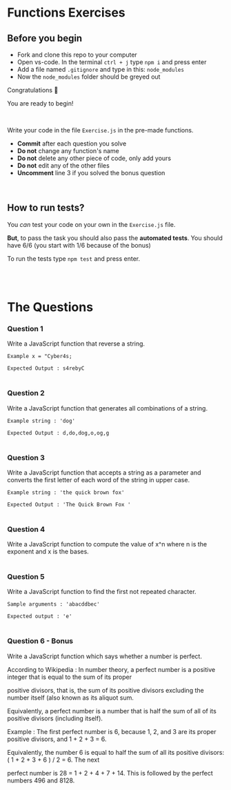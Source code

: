 # Functions Exercises

[### I solved the bonus]: <>

## Before you begin

- Fork and clone this repo to your computer
- Open vs-code. In the terminal `ctrl + j` type `npm i` and press enter
- Add a file named `.gitignore` and type in this: `node_modules`
- Now the `node_modules` folder should be greyed out

Congratulations 🎉

You are ready to begin!

<br/>

Write your code in the file `Exercise.js` in the pre-made functions.

- **Commit** after each question you solve
- **Do not** change any function's name
- **Do not** delete any other piece of code, only add yours
- **Do not** edit any of the other files
- **Uncomment** line 3 if you solved the bonus question

<br/>

## How to run tests?

You _can_ test your code on your own in the `Exercise.js` file.

**But**, to pass the task you should also pass the **automated tests**. You should have 6/6 (you start with 1/6 because of the bonus)

To run the tests type `npm test` and press enter.

<br/>
<br/>

# The Questions

### Question 1

Write a JavaScript function that reverse a string.

`Example x = "Cyber4s;`

`Expected Output : s4rebyC`
<br/>
<br/>

### Question 2

Write a JavaScript function that generates all combinations of a string.

`Example string : 'dog'`

`Expected Output : d,do,dog,o,og,g`
<br/>
<br/>

### Question 3

Write a JavaScript function that accepts a string as a parameter and converts the first letter of each word of the string in upper case.

`Example string : 'the quick brown fox'`

`Expected Output : 'The Quick Brown Fox '`
<br/>
<br/>

### Question 4

Write a JavaScript function to compute the value of x^n where n is the exponent and x is the bases.
<br/>
<br/>

### Question 5

Write a JavaScript function to find the first not repeated character.

`Sample arguments : 'abacddbec'`

`Expected output : 'e'`
<br/>
<br/>

### Question 6 - Bonus

Write a JavaScript function which says whether a number is perfect.

According to Wikipedia : In number theory, a perfect number is a positive integer that is equal to the sum of its proper

positive divisors, that is, the sum of its positive divisors excluding the number itself (also known as its aliquot sum.

Equivalently, a perfect number is a number that is half the sum of all of its positive divisors (including itself).

Example : The first perfect number is 6, because 1, 2, and 3 are its proper positive divisors, and 1 + 2 + 3 = 6.

Equivalently, the number 6 is equal to half the sum of all its positive divisors: ( 1 + 2 + 3 + 6 ) / 2 = 6. The next

perfect number is 28 = 1 + 2 + 4 + 7 + 14. This is followed by the perfect numbers 496 and 8128.
